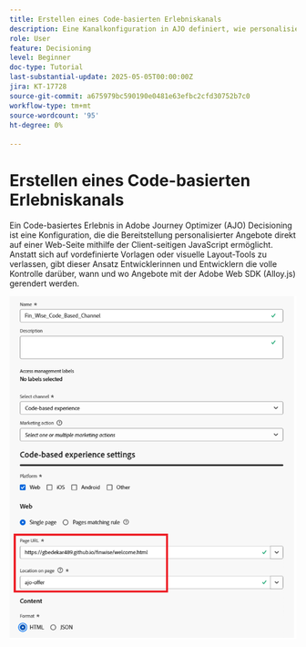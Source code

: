 ```yaml
---
title: Erstellen eines Code-basierten Erlebniskanals
description: Eine Kanalkonfiguration in AJO definiert, wie personalisierte Inhalte, z. B. Angebote, über einen bestimmten Kanal bereitgestellt werden - z. B. Web, E-Mail, Mobile App oder andere digitale Touchpoints.
role: User
feature: Decisioning
level: Beginner
doc-type: Tutorial
last-substantial-update: 2025-05-05T00:00:00Z
jira: KT-17728
source-git-commit: a675979bc590190e0481e63efbc2cfd30752b7c0
workflow-type: tm+mt
source-wordcount: '95'
ht-degree: 0%

---
```



# Erstellen eines Code-basierten Erlebniskanals

Ein Code-basiertes Erlebnis in Adobe Journey Optimizer (AJO) Decisioning ist eine Konfiguration, die die Bereitstellung personalisierter Angebote direkt auf einer Web-Seite mithilfe der Client-seitigen JavaScript ermöglicht. Anstatt sich auf vordefinierte Vorlagen oder visuelle Layout-Tools zu verlassen, gibt dieser Ansatz Entwicklerinnen und Entwicklern die volle Kontrolle darüber, wann und wo Angebote mit der Adobe Web SDK (Alloy.js) gerendert werden.

![create-channel](assets/cbe-channel.png)